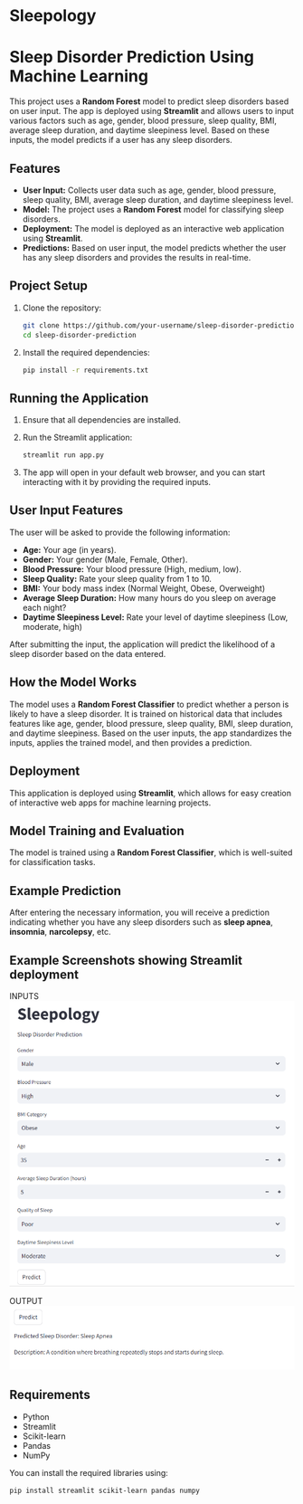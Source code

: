 # Sleepology

# Sleep Disorder Prediction Using Machine Learning

This project uses a **Random Forest** model to predict sleep disorders based on user input. The app is deployed using **Streamlit** and allows users to input various factors such as age, gender, blood pressure, sleep quality, BMI, average sleep duration, and daytime sleepiness level. Based on these inputs, the model predicts if a user has any sleep disorders.

## Features

- **User Input:** Collects user data such as age, gender, blood pressure, sleep quality, BMI, average sleep duration, and daytime sleepiness level.
- **Model:** The project uses a **Random Forest** model for classifying sleep disorders.
- **Deployment:** The model is deployed as an interactive web application using **Streamlit**.
- **Predictions:** Based on user input, the model predicts whether the user has any sleep disorders and provides the results in real-time.

## Project Setup

1. Clone the repository:
   ```bash
   git clone https://github.com/your-username/sleep-disorder-prediction.git
   cd sleep-disorder-prediction
   ```

2. Install the required dependencies:
   ```bash
   pip install -r requirements.txt
   ```

## Running the Application

1. Ensure that all dependencies are installed.
2. Run the Streamlit application:
   ```bash
   streamlit run app.py
   ```

3. The app will open in your default web browser, and you can start interacting with it by providing the required inputs.

## User Input Features

The user will be asked to provide the following information:

- **Age:** Your age (in years).
- **Gender:** Your gender (Male, Female, Other).
- **Blood Pressure:** Your blood pressure (High, medium, low).
- **Sleep Quality:** Rate your sleep quality from 1 to 10.
- **BMI:** Your body mass index (Normal Weight, Obese, Overweight)
- **Average Sleep Duration:** How many hours do you sleep on average each night?
- **Daytime Sleepiness Level:** Rate your level of daytime sleepiness (Low, moderate, high)

After submitting the input, the application will predict the likelihood of a sleep disorder based on the data entered.

## How the Model Works

The model uses a **Random Forest Classifier** to predict whether a person is likely to have a sleep disorder. It is trained on historical data that includes features like age, gender, blood pressure, sleep quality, BMI, sleep duration, and daytime sleepiness. Based on the user inputs, the app standardizes the inputs, applies the trained model, and then provides a prediction.

## Deployment

This application is deployed using **Streamlit**, which allows for easy creation of interactive web apps for machine learning projects.

## Model Training and Evaluation

The model is trained using a **Random Forest Classifier**, which is well-suited for classification tasks.
## Example Prediction

After entering the necessary information, you will receive a prediction indicating whether you have any sleep disorders such as **sleep apnea**, **insomnia**, **narcolepsy**, etc.

## Example Screenshots showing Streamlit deployment
INPUTS
![Input Page](input.png)

OUTPUT
![Prediction Result](output.png)


## Requirements

- Python
- Streamlit
- Scikit-learn
- Pandas
- NumPy

You can install the required libraries using:

```bash
pip install streamlit scikit-learn pandas numpy
```
